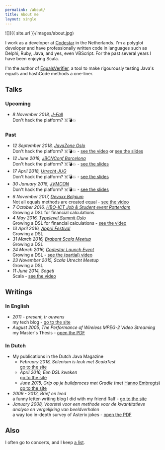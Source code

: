 ```yaml
---
permalink: /about/
title: About me
layout: single
---
```

![]({{ site.url }}/images/about.jpg)

I work as a developer at [Codestar](http://www.codestar.nl) in the Netherlands. I'm a polyglot developer and have professionally written code in languages such as Delphi, Ruby, Java, and yes, even VBScript. For the past several years I have been enjoying Scala.

I'm the author of [EqualsVerifier](http://jqno.nl/equalsverifier), a tool to make rigourously testing Java's equals and hashCode methods a one-liner.

## Talks

### Upcoming

* _8 November 2018, [J-Fall](https://jfall.nl/)_<br>
  Don't hack the platform? ☠️💣💥

### Past

* _12 September 2018, [JavaZone Oslo](https://2018.javazone.no/)_<br>
  Don't hack the platform? ☠️💣💥 - [see the video](https://vimeo.com/289655964) or [see the slides](http://jqno.nl/dont-hack-the-platform-talk/2018-09-12-javazone/)
* _12 June 2018, [JBCNConf Barcelona](http://www.jbcnconf.com/2018/infoSpeaker.html?ref=SmFuT3V3ZW5zamFuLm91d2Vuc0BnbWFpbC5jb20=)_<br>
  Don't hack the platform? ☠️💣💥 - [see the slides](http://jqno.nl/dont-hack-the-platform-talk/2018-06-12-jbcnconf/)
* _17 April 2018, [Utrecht JUG](https://www.meetup.com/Utrecht-Java-User-Group/events/247737886/)_<br>
  Don't hack the platform? ☠️💣💥 - [see the slides](http://jqno.nl/dont-hack-the-platform-talk/2018-04-14-utrecht-jug/)
* _30 January 2018, [JVMCON](https://jvmcon.com)_<br>
  Don't hack the platform? ☠️💣💥 - [see the slides](http://jqno.nl/dont-hack-the-platform-talk/2018-01-30-jvmcon/)
* _6 November 2017, [Devoxx Belgium](https://devoxx.be/)_<br>
  Not all equals methods are created equal - [see the video](https://www.youtube.com/watch?v=pNJ_O10XaoM)
* _7 October 2016, [HBO-ICT Job & Student event Rotterdam](http://www.hboictjobevent.nl/)_<br>
  Growing a DSL for financial calculations
* _4 May 2016, [Typelevel Summit Oslo](https://typelevel.org/event/2016-05-summit-oslo/)_<br>
  Growing a DSL for financial calculations - [see the video](https://www.youtube.com/watch?v=W37Mp3mBYLw)
* _13 April 2016, [Appril Festival](http://appril.nl/)_<br>
  Growing a DSL
* _31 March 2016, [Brabant Scala Meetup](https://www.meetup.com/brabant-scala/events/228851052/?eventId=228851052)_<br>
  Growing a DSL
* _24 March 2016, [Codestar Launch Event](https://www.codestar.nl/#team/launchevent)_<br>
  Growing a DSL - [see the (partial) video](https://www.youtube.com/watch?v=gmCQS72yFTg)
* _23 November 2015, Scala Utrecht Meetup_<br>
  Growing a DSL
* _11 June 2014, Sogeti_<br>
  Scala - [see the video](https://www.youtube.com/watch?v=uksqLVk3l6M)

## Writings

### In English

* _2011 - present, tr ouwens_<br>
  my tech blog - [go to the site](http://jqno.nl)
* _August 2005, The Performance of Wireless MPEG-2 Video Streaming_<br>
  my Master's Thesis - [open the PDF](https://www.dropbox.com/s/idenxmsvblck2zd/thesis.pdf)

### In Dutch

* My publications in the Dutch Java Magazine
    * _February 2018, Selenium is leuk met ScalaTest_<br>
      [go to the site](https://nljug.org/java-magazine/selenium-is-leuk-met-scalatest/)
    * _April 2016, Een DSL kweken_<br>
      [go to the site](https://nljug.org/java-magazine/een-dsl-kweken/)
    * _June 2015, Grip op je buildproces met Gradle_ (met [Hanno Embregts](https://twitter.com/hannotify))<br>
      [go to the site](https://nljug.org/java-magazine/grip-op-je-buildproces-met-gradle/)
* _2009 - 2012, Brief en leed_<br>
  a funny letter-writing blog I did with my friend Ralf - [go to the site](http://jqno.nl/briefenleed)
* _January 2008, Voorstel voor een methode voor de kwantitatieve analyse en vergelijking van beeldverhalen_<br>
  a way too in-depth survey of Asterix jokes - [open the PDF](https://www.dropbox.com/s/gdswss6fkm3hbv7/paper.pdf)

## Also

I often go to concerts, and I keep [a list](http://jqno.nl/concerts).

